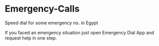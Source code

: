 # Emergency-Calls

Speed dial for some emergency no. in Egypt

If you faced an emergency situation just open Emergency Dial App and request help in one step.
